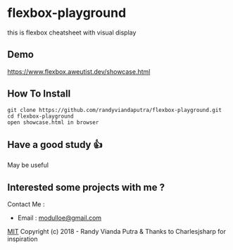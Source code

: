 # flexbox-playground

this is flexbox cheatsheet with visual display

## Demo 
https://www.flexbox.aweutist.dev/showcase.html

## How To Install

```
git clone https://github.com/randyviandaputra/flexbox-playground.git
cd flexbox-playground
open showcase.html in browser
```

## Have a good study :+1:

May be useful

## Interested some projects with me ?

Contact Me :

- Email : modulloe@gmail.com

[MIT](http://opensource.org/licenses/MIT) Copyright (c) 2018 - Randy Vianda
Putra & Thanks to Charlesjsharp for inspiration
